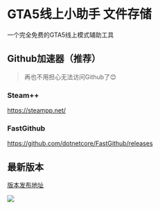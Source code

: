 # GTA5线上小助手 文件存储

一个完全免费的GTA5线上模式辅助工具

## Github加速器（推荐）

> 再也不用担心无法访问Github了😊

### Steam++
https://steampp.net/

### FastGithub
https://github.com/dotnetcore/FastGithub/releases

## 最新版本

[版本发布地址](https://github.com/CrazyZhang666/GTA5OnlineTools/releases)  

![](https://cdn.jsdelivr.net/gh/CrazyZhang666/BlogImages/Images/Hexo/202112201745020.png)
